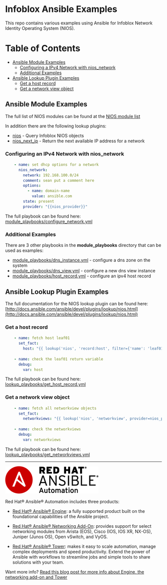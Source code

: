 # Infoblox Ansible Examples

This repo contains various examples using Ansible for Infoblox Network Identity Operating System (NIOS).

# Table of Contents
  - [Ansible Module Examples](#ansible-module-examples)
    - [Configuring a IPv4 Network with nios_network](#configuring-a-ipv4-network-with-nios_network)
    - [Additional Examples](#additional-examples)
  - [Ansible Lookup Plugin Examples](#ansible-lookup-plugin-examples)
    - [Get a host record](#get-a-host-record)
    - [Get a network view object](#get-a-network-view-object)

## Ansible Module Examples

The full list of NIOS modules can be found at the [NIOS module list](https://docs.ansible.com/ansible/latest/modules/list_of_net_tools_modules.html#net-tools-modules)

In addition there are the following lookup plugins:

* [nios](https://docs.ansible.com/ansible/latest/plugins/lookup/nios.html) - Query Infoblox NIOS objects
* [nios_next_ip](https://docs.ansible.com/ansible/latest/plugins/lookup/nios_next_ip.html) - Return the next available IP address for a network


### Configuring an IPv4 Network with nios_network

```yaml
    - name: set dhcp options for a network
      nios_network:
        network: 192.168.100.0/24
        comment: sean put a comment here
        options:
          - name: domain-name
            value: ansible.com
        state: present
        provider: "{{nios_provider}}"
```

The full playbook can be found here: [module_playbooks/configure_network.yml](module_playbooks/configure_network.yml)

### Additional Examples

There are 3 other playbooks in the **module_playbooks** directory that can be used as examples:
  - [module_playbooks/dns_instance.yml](module_playbooks/dns_instance.yml) - configure a dns zone on the system
  - [module_playbooks/dns_view.yml](module_playbooks/dns_view.yml) - configure a new dns view instance
  - [module_playbooks/host_record.yml](module_playbooks/host_record.yml) - configure an ipv4 host record

## Ansible Lookup Plugin Examples

The full documentation for the NIOS lookup plugin can be found here: [http://docs.ansible.com/ansible/devel/plugins/lookup/nios.html](http://docs.ansible.com/ansible/devel/plugins/lookup/nios.html)

### Get a host record

```yaml
    - name: fetch host leaf01
      set_fact:
        host: "{{ lookup('nios', 'record:host', filter={'name': 'leaf01'}, provider=nios_provider) }}"

    - name: check the leaf01 return variable
      debug:
        var: host
```

The full playbook can be found here: [lookup_playbooks/get_host_record.yml](lookup_playbooks/get_host_record.yml)

### Get a network view object

```yaml
    - name: fetch all networkview objects
      set_fact:
        networkviews: "{{ lookup('nios', 'networkview', provider=nios_provider) }}"

    - name: check the networkviews
      debug:
        var: networkviews
```

The full playbook can be found here: [lookup_playbooks/get_networkviews.yml](lookup_playbooks/get_networkviews.yml)

---
![Red Hat Ansible Automation](images/rh-ansible-automation.png)

Red Hat® Ansible® Automation includes three products:

- [Red Hat® Ansible® Engine](https://www.ansible.com/ansible-engine): a fully supported product built on the foundational capabilities of the Ansible project.

- [Red Hat® Ansible® Networking Add-On](https://www.ansible.com/ansible-engine): provides support for select networking modules from Arista (EOS), Cisco (IOS, IOS XR, NX-OS), Juniper (Junos OS), Open vSwitch, and VyOS.

- [Red Hat® Ansible® Tower](https://www.ansible.com/tower): makes it easy to scale automation, manage complex deployments and speed productivity. Extend the power of Ansible with workflows to streamline jobs and simple tools to share solutions with your team.

Want more info?
[Read this blog post for more info about Engine, the networking add-on and Tower](https://www.ansible.com/blog/red-hat-ansible-automation-engine-vs-tower)

